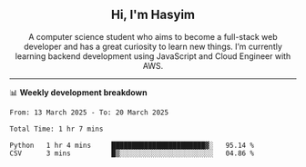 <h2 align="center">Hi, I'm Hasyim</h2>

<p align="center">A computer science student who aims to become a full-stack web developer and has a great curiosity to learn new things. I’m currently learning backend development using JavaScript and Cloud Engineer with AWS.</p>

---

📊 **Weekly development breakdown**

<!--START_SECTION:waka-->

```txt
From: 13 March 2025 - To: 20 March 2025

Total Time: 1 hr 7 mins

Python   1 hr 4 mins     ███████████████████████▓░   95.14 %
CSV      3 mins          █▒░░░░░░░░░░░░░░░░░░░░░░░   04.86 %
```

<!--END_SECTION:waka-->

<!-- - You can reach me on **hasyim11c@gmail.com** -->
